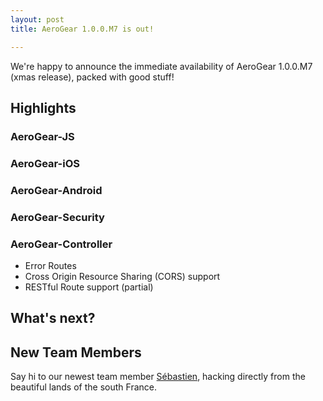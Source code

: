 ```yaml
---
layout: post
title: AeroGear 1.0.0.M7 is out!

---
```


We're happy to announce the immediate availability of AeroGear 1.0.0.M7 (xmas release), packed with good stuff!

## Highlights

### AeroGear-JS ###

### AeroGear-iOS ### 

### AeroGear-Android ###

### AeroGear-Security ### 

### AeroGear-Controller ###
*  Error Routes
*  Cross Origin Resource Sharing (CORS) support
*  RESTful Route support (partial)

## What's next?

## New Team Members

Say hi to our newest team member [Sébastien](https://twitter.com/sebi2706), hacking directly from the beautiful lands of the south France.
